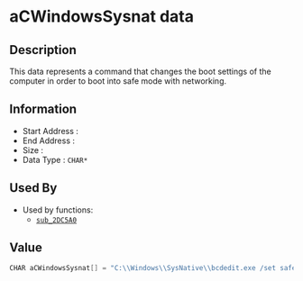 # aCWindowsSysnat data

## Description

This data represents a command that changes the boot settings of the computer in order to boot into safe mode with networking.

## Information

* Start Address : 
* End Address : 
* Size : 
* Data Type : `CHAR*`

## Used By

* Used by functions:
  * [`sub_2DC5A0`](sub_2DC5A0.md)

## Value

```c
CHAR aCWindowsSysnat[] = "C:\\Windows\\SysNative\\bcdedit.exe /set safeboot network";
```

